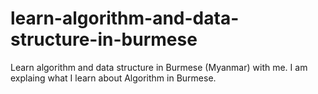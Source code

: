 # learn-algorithm-and-data-structure-in-burmese

Learn algorithm and data structure in Burmese (Myanmar) with me. I am explaing what I learn about Algorithm in Burmese.

